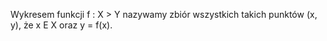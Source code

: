 Wykresem funkcji f : X > Y nazywamy zbiór wszystkich takich punktów (x, y), że x E X oraz y = f(x).  
